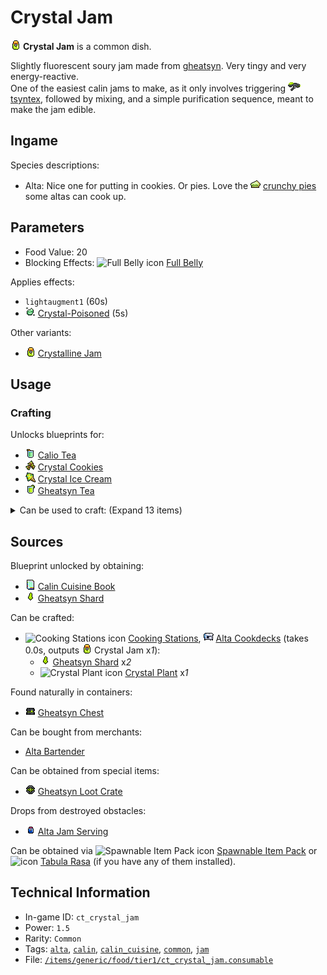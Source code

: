 # Crystal Jam

<img src="https://raw.githubusercontent.com/Ceterai/Enternia/main/items/generic/food/tier1/ct_crystal_jam.png" alt="Crystal Jam icon" loading="lazy" width="auto" height="16px"/> **Crystal Jam** is a common dish.

Slightly fluorescent soury jam made from [gheatsyn](https://ceterai.github.io/MyEnternia/Wiki/Tags/Gheatsyn). Very tingy and very energy-reactive.  
One of the easiest calin jams to make, as it only involves triggering <img src="https://raw.githubusercontent.com/Ceterai/Enternia/main/items/active/weapons/ranged/alta/blaster/ct_tsyntex.png" alt="Tsyntex icon" loading="lazy" width="auto" height="16px"/> [tsyntex](https://ceterai.github.io/MyEnternia/Wiki/Tsyntex), followed by mixing, and a simple purification sequence, meant to make the jam edible.

## Ingame

Species descriptions:

- Alta: Nice one for putting in cookies. Or pies. Love the <img src="https://raw.githubusercontent.com/Ceterai/Enternia/main/items/generic/food/tier3/ct_crunchy_pie.png" alt="Crunchy Pie icon" loading="lazy" width="auto" height="16px"/> [crunchy pies](https://ceterai.github.io/MyEnternia/Wiki/CrunchyPie) some altas can cook up.

## Parameters

- Food Value: 20
- Blocking Effects:  <img src="https://starbounder.org/mediawiki/images/6/60/Status_Well_Fed.png" alt="Full Belly icon" loading="lazy" width="16px" height="16px"/> [Full Belly](https://starbounder.org/Full_Belly)

Applies effects:

- `lightaugment1` (60s)
- <img src="https://raw.githubusercontent.com/Ceterai/Enternia/main/stats/effects/ct_crystal_poison.png" alt="Crystal-Poisoned icon" loading="lazy" width="auto" height="16px"/> [Crystal-Poisoned](https://ceterai.github.io/MyEnternia/Wiki/Crystal-Poisoned) (5s)

Other variants:

- <img src="https://raw.githubusercontent.com/Ceterai/Enternia/main/items/generic/food/tier1/ct_crystal_jam.png" alt="Crystalline Jam icon" loading="lazy" width="auto" height="16px"/> [Crystalline Jam](https://ceterai.github.io/MyEnternia/Wiki/CrystallineJam)

## Usage

### Crafting

Unlocks blueprints for:

- <img src="https://raw.githubusercontent.com/Ceterai/Enternia/main/items/generic/food/tier2/ct_calio_tea.png" alt="Calio Tea icon" loading="lazy" width="auto" height="16px"/> [Calio Tea](https://ceterai.github.io/MyEnternia/Wiki/CalioTea)
- <img src="https://raw.githubusercontent.com/Ceterai/Enternia/main/items/generic/food/tier2/ct_crystal_cookies.png" alt="Crystal Cookies icon" loading="lazy" width="auto" height="16px"/> [Crystal Cookies](https://ceterai.github.io/MyEnternia/Wiki/CrystalCookies)
- <img src="https://raw.githubusercontent.com/Ceterai/Enternia/main/items/generic/food/tier2/ct_crystal_icecream.png" alt="Crystal Ice Cream icon" loading="lazy" width="auto" height="16px"/> [Crystal Ice Cream](https://ceterai.github.io/MyEnternia/Wiki/CrystalIceCream)
- <img src="https://raw.githubusercontent.com/Ceterai/Enternia/main/items/generic/food/tier2/ct_gheatsyn_tea.png" alt="Gheatsyn Tea icon" loading="lazy" width="auto" height="16px"/> [Gheatsyn Tea](https://ceterai.github.io/MyEnternia/Wiki/GheatsynTea)

<details markdown="1"><summary>Can be used to craft: (Expand 13 items)</summary>

- <img src="https://raw.githubusercontent.com/Ceterai/Enternia/main/items/generic/food/tier2/ct_aya_candy.png" alt="Aya Candy icon" loading="lazy" width="auto" height="16px"/> [Aya Candy](https://ceterai.github.io/MyEnternia/Wiki/AyaCandy)
- <img src="https://raw.githubusercontent.com/Ceterai/Enternia/main/items/generic/food/tier2/ct_calio_tea.png" alt="Calio Tea icon" loading="lazy" width="auto" height="16px"/> [Calio Tea](https://ceterai.github.io/MyEnternia/Wiki/CalioTea)
- <img src="https://raw.githubusercontent.com/Ceterai/Enternia/main/items/generic/food/tier3/ct_caliopa.png" alt="Caliopa Slice icon" loading="lazy" width="auto" height="16px"/> [Caliopa Slice](https://ceterai.github.io/MyEnternia/Wiki/CaliopaSlice)
- <img src="https://raw.githubusercontent.com/Ceterai/Enternia/main/items/generic/food/tier3/ct_crunchy_pie.png" alt="Crunchy Pie icon" loading="lazy" width="auto" height="16px"/> [Crunchy Pie](https://ceterai.github.io/MyEnternia/Wiki/CrunchyPie)
- <img src="https://raw.githubusercontent.com/Ceterai/Enternia/main/items/generic/food/tier2/ct_crystal_cookies.png" alt="Crystal Cookies icon" loading="lazy" width="auto" height="16px"/> [Crystal Cookies](https://ceterai.github.io/MyEnternia/Wiki/CrystalCookies)
- <img src="https://raw.githubusercontent.com/Ceterai/Enternia/main/items/generic/food/tier2/ct_crystal_icecream.png" alt="Crystal Ice Cream icon" loading="lazy" width="auto" height="16px"/> [Crystal Ice Cream](https://ceterai.github.io/MyEnternia/Wiki/CrystalIceCream)
- `ct_food_mimic`
- <img src="https://raw.githubusercontent.com/Ceterai/Enternia/main/items/generic/food/tier2/ct_gheatsyn_tea.png" alt="Gheatsyn Tea icon" loading="lazy" width="auto" height="16px"/> [Gheatsyn Tea](https://ceterai.github.io/MyEnternia/Wiki/GheatsynTea)
- <img src="https://raw.githubusercontent.com/Ceterai/Enternia/main/items/generic/food/tier4/ct_nia_cocktail.png" alt="Nia Cocktail icon" loading="lazy" width="auto" height="16px"/> [Nia Cocktail](https://ceterai.github.io/MyEnternia/Wiki/NiaCocktail)
- <img src="https://raw.githubusercontent.com/Ceterai/Enternia/main/items/generic/food/tier4/ct_pavolda_cake.png" alt="Pavolda Cake icon" loading="lazy" width="auto" height="16px"/> [Pavolda Cake](https://ceterai.github.io/MyEnternia/Wiki/PavoldaCake)
- <img src="https://raw.githubusercontent.com/Ceterai/Enternia/main/items/generic/food/tier4/ct_staris_soup.png" alt="Staris Soup icon" loading="lazy" width="auto" height="16px"/> [Staris Soup](https://ceterai.github.io/MyEnternia/Wiki/StarisSoup)
- <img src="https://raw.githubusercontent.com/Ceterai/Enternia/main/items/generic/food/tier3/ct_tonna_meringue.png" alt="Tonna Meringue icon" loading="lazy" width="auto" height="16px"/> [Tonna Meringue](https://ceterai.github.io/MyEnternia/Wiki/TonnaMeringue)
- <img src="https://raw.githubusercontent.com/Ceterai/Enternia/main/items/generic/food/tier4/ct_warped_cocktail.png" alt="Warped Cocktail icon" loading="lazy" width="auto" height="16px"/> [Warped Cocktail](https://ceterai.github.io/MyEnternia/Wiki/WarpedCocktail)

</details>

## Sources

Blueprint unlocked by obtaining:

- <img src="https://raw.githubusercontent.com/Ceterai/Enternia/main/codex/alta/ebook/gyera.png" alt="Calin Cuisine Book icon" loading="lazy" width="auto" height="16px"/> [Calin Cuisine Book](https://ceterai.github.io/MyEnternia/Wiki/CalinCuisineBook)
- <img src="https://raw.githubusercontent.com/Ceterai/Enternia/main/items/throwables/ct_gheatsyn_shard.png" alt="Gheatsyn Shard icon" loading="lazy" width="auto" height="16px"/> [Gheatsyn Shard](https://ceterai.github.io/MyEnternia/Wiki/GheatsynShard)

Can be crafted:

- <img src="https://starbounder.org/mediawiki/images/b/b2/Chic_Cooking_Table.png" alt="Cooking Stations icon" width="12" height="8"/> [Cooking Stations](https://starbounder.org/Cooking#Meal_Prep_Stations), ![ ](https://raw.githubusercontent.com/Ceterai/Enternia/main/objects/alta/cooking/cookdecks/icon.png) [Alta Cookdecks](https://ceterai.github.io/MyEnternia/Wiki/AltaCookdecks) (takes 0.0s, outputs <img src="https://raw.githubusercontent.com/Ceterai/Enternia/main/items/generic/food/tier1/ct_crystal_jam.png" alt="Crystal Jam icon" loading="lazy" width="auto" height="16px"/> Crystal Jam x*1*):
  - <img src="https://raw.githubusercontent.com/Ceterai/Enternia/main/items/throwables/ct_gheatsyn_shard.png" alt="Gheatsyn Shard icon" loading="lazy" width="auto" height="16px"/> [Gheatsyn Shard](https://ceterai.github.io/MyEnternia/Wiki/GheatsynShard) x*2*
  - <img src="https://starbounder.org/mediawiki/images/f/f2/Crystal_Plant.png" alt="Crystal Plant icon" loading="lazy" width="13px" height="12px"/> [Crystal Plant](https://starbounder.org/Crystal_Plant) x*1*

Found naturally in containers:

- <img src="https://raw.githubusercontent.com/Ceterai/Enternia/main/objects/biome/alterash_prime/gheatsyn/decorative/chest/icon.png" alt="Gheatsyn Chest icon" loading="lazy" width="auto" height="16px"/> [Gheatsyn Chest](https://ceterai.github.io/MyEnternia/Wiki/GheatsynChest)

Can be bought from merchants:

- [Alta Bartender](https://ceterai.github.io/MyEnternia/Wiki/AltaBartender)

Can be obtained from special items:

- <img src="https://raw.githubusercontent.com/Ceterai/Enternia/main/items/active/alta/loot/biome/ct_gheatsyn_loot.png" alt="Gheatsyn Loot Crate icon" loading="lazy" width="auto" height="16px"/> [Gheatsyn Loot Crate](https://ceterai.github.io/MyEnternia/Wiki/GheatsynLootCrate)

Drops from destroyed obstacles:

- <img src="https://raw.githubusercontent.com/Ceterai/Enternia/main/objects/alta/special/food/jam/icon.png" alt="Alta Jam Serving icon" loading="lazy" width="auto" height="16px"/> [Alta Jam Serving](https://ceterai.github.io/MyEnternia/Wiki/AltaJamServing)

Can be obtained via <img src="https://raw.githubusercontent.com/Silverfeelin/Starbound-SpawnableItemPack/master/interface/sip/iconSmall.png" alt="Spawnable Item Pack icon" width="18" height="14"/> [Spawnable Item Pack](https://steamcommunity.com/sharedfiles/filedetails/?id=733665104) or <img src="https://steamuserimages-a.akamaihd.net/ugc/263843960696222713/3EC9A7C005541F7D577EBCB8C5736B4EFC9973D6/" alt="icon" width="8" height="12"/> [Tabula Rasa](https://community.playstarbound.com/resources/the-tabula-rasa.3222/) (if you have any of them installed).

## Technical Information

- In-game ID: `ct_crystal_jam`
- Power: `1.5`
- Rarity: `Common`
- Tags: [`alta`](https://ceterai.github.io/MyEnternia/Wiki/Tags/Alta), [`calin`](https://ceterai.github.io/MyEnternia/Wiki/Tags/Calin), [`calin_cuisine`](https://ceterai.github.io/MyEnternia/Wiki/Tags/CalinCuisine), [`common`](https://ceterai.github.io/MyEnternia/Wiki/Tags/Common), [`jam`](https://ceterai.github.io/MyEnternia/Wiki/Tags/Jam)
- File: [`/items/generic/food/tier1/ct_crystal_jam.consumable`](https://github.com/Ceterai/Enternia/blob/main/items/generic/food/tier1/ct_crystal_jam.consumable)
